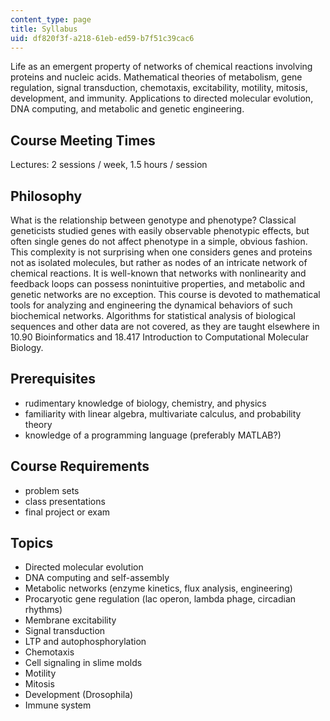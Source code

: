 ```yaml
---
content_type: page
title: Syllabus
uid: df820f3f-a218-61eb-ed59-b7f51c39cac6
---
```


Life as an emergent property of networks of chemical reactions involving proteins and nucleic acids. Mathematical theories of metabolism, gene regulation, signal transduction, chemotaxis, excitability, motility, mitosis, development, and immunity. Applications to directed molecular evolution, DNA computing, and metabolic and genetic engineering.

Course Meeting Times
--------------------

Lectures: 2 sessions / week, 1.5 hours / session

Philosophy
----------

What is the relationship between genotype and phenotype? Classical geneticists studied genes with easily observable phenotypic effects, but often single genes do not affect phenotype in a simple, obvious fashion. This complexity is not surprising when one considers genes and proteins not as isolated molecules, but rather as nodes of an intricate network of chemical reactions. It is well-known that networks with nonlinearity and feedback loops can possess nonintuitive properties, and metabolic and genetic networks are no exception. This course is devoted to mathematical tools for analyzing and engineering the dynamical behaviors of such biochemical networks. Algorithms for statistical analysis of biological sequences and other data are not covered, as they are taught elsewhere in 10.90 Bioinformatics and 18.417 Introduction to Computational Molecular Biology.

Prerequisites
-------------

*   rudimentary knowledge of biology, chemistry, and physics
*   familiarity with linear algebra, multivariate calculus, and probability theory
*   knowledge of a programming language (preferably MATLAB?)

Course Requirements
-------------------

*   problem sets
*   class presentations
*   final project or exam

Topics
------

*   Directed molecular evolution
*   DNA computing and self-assembly
*   Metabolic networks (enzyme kinetics, flux analysis, engineering)
*   Procaryotic gene regulation (lac operon, lambda phage, circadian rhythms)
*   Membrane excitability
*   Signal transduction
*   LTP and autophosphorylation
*   Chemotaxis
*   Cell signaling in slime molds
*   Motility
*   Mitosis
*   Development (Drosophila)
*   Immune system
